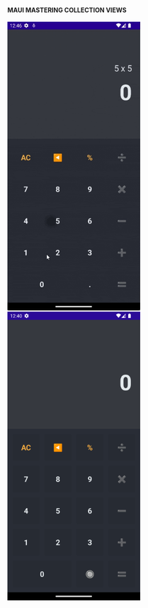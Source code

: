 #### MAUI MASTERING COLLECTION VIEWS

<img src='/Screenshots/Calculator.MAUI_DarkLightModes.gif' width='300'> <img src='/Screenshots/Calculator.MAui_DarkMode.png' width='300'>
